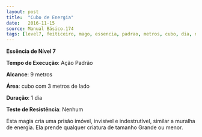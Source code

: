 ```yaml
---
layout: post
title:  "Cubo de Energia"
date:   2016-11-15
source: Manual Básico.174
tags: [level7, feiticeiro, mago, essencia, padrao, metros, cubo, dia, nenhum]
---
```


**Essência de Nível 7**

**Tempo de Execução**: Ação Padrão

**Alcance**: 9 metros

**Área**: cubo com 3 metros de lado

**Duração**: 1 dia

**Teste de Resistência**: Nenhum

Esta magia cria uma prisão imóvel, invisível e indestrutível, similar a muralha de energia. Ela prende qualquer criatura de tamanho Grande ou menor.